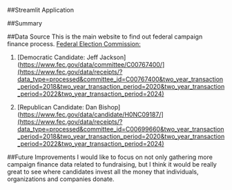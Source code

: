 ##Streamlit Application


##Summary

##Data Source
This is the main website to find out federal campaign finance process.
[Federal Election Commission:](https://www.fec.gov/)

1. [Democratic Candidate: Jeff Jackson](https://www.fec.gov/data/committee/C00767400/](https://www.fec.gov/data/receipts/?data_type=processed&committee_id=C00767400&two_year_transaction_period=2018&two_year_transaction_period=2020&two_year_transaction_period=2022&two_year_transaction_period=2024)

2. [Republican Candidate: Dan Bishop](https://www.fec.gov/data/candidate/H0NC09187/](https://www.fec.gov/data/receipts/?data_type=processed&committee_id=C00699660&two_year_transaction_period=2018&two_year_transaction_period=2020&two_year_transaction_period=2022&two_year_transaction_period=2024)

##Future Improvements
I would like to focus on not only gathering more campaign finance data related to fundraising, but I think it would be really great to see where candidates invest all the money that individuals, organizations and companies donate. 
